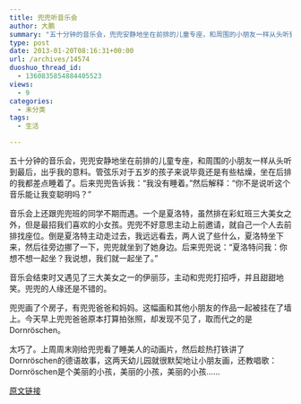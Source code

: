 ```yaml
---
title: 兜兜听音乐会
author: 大鹏
summary: "五十分钟的音乐会，兜兜安静地坐在前排的儿童专座，和周围的小朋友一样从头听到最后，出乎我的意料。管弦乐对于五岁的孩子来说毕竟还是有些枯燥，坐在后排的我都差点睡着了。后来兜兜告诉我：“我没有睡着。”然后解释：“你不是说听这个音乐能让我变聪明吗？”"
type: post
date: 2013-01-20T08:16:31+00:00
url: /archives/14574
duoshuo_thread_id:
  - 1360835854884405523
views:
  - 9
categories:
  - 未分类
tags:
  - 生活

---
```

五十分钟的音乐会，兜兜安静地坐在前排的儿童专座，和周围的小朋友一样从头听到最后，出乎我的意料。管弦乐对于五岁的孩子来说毕竟还是有些枯燥，坐在后排的我都差点睡着了。后来兜兜告诉我：“我没有睡着。”然后解释：“你不是说听这个音乐能让我变聪明吗？”

音乐会上还跟兜兜班的同学不期而遇。一个是夏洛特，虽然排在彩虹班三大美女之外，但是最招我们喜欢的小女孩。兜兜不好意思主动上前邀请，就自己一个人去前排找座位。倒是夏洛特主动走过去，我远远看去，两人说了些什么，夏洛特坐下来，然后往旁边挪了一下，兜兜就坐到了她身边。后来兜兜说：“夏洛特问我：你想不想一起坐？我说想，我们就一起坐了。”

音乐会结束时又遇见了三大美女之一的伊丽莎，主动和兜兜打招呼，并且甜甜地笑。兜兜的人缘还是不错的。

兜兜画了个房子，有兜兜爸爸和妈妈。这幅画和其他小朋友的作品一起被挂在了墙上。今天早上兜兜爸爸原本打算拍张照，却发现不见了，取而代之的是Dornröschen。

太巧了。上周周末刚给兜兜看了睡美人的动画片，然后趁热打铁讲了Dornröschen的德语故事，这两天幼儿园就很默契地让小朋友画，还教唱歌：Dornröschen是个美丽的小孩，美丽的小孩，美丽的小孩……

[原文链接](http://dapengde.com/archives/14574)

